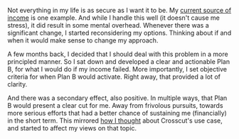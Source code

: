 Not everything in my life is as secure as I want it to be. My
[current source of income] is one example. And while I handle this well (it
doesn't cause me stress), it did result in some mental overhead. Whenever there
was a significant change, I started reconsidering my options. Thinking about if
and when it would make sense to change my approach.

A few months back, I decided that I should deal with this problem in a more
principled manner. So I sat down and developed a clear and actionable Plan B,
for what I would do if my income failed. More importantly, I set objective
criteria for when Plan B would activate. Right away, that provided a lot of
clarity.

And there was a secondary effect, also positive. In multiple ways, that Plan B
would present a clear cut for me. Away from frivolous pursuits, towards more
serious efforts that had a better chance of sustaining me (financially) in the
short term. This mirrored [how I thought](/daily/2024-11-01) about Crosscut's
use case, and started to affect my views on that topic.

[current source of income]: https://github.com/sponsors/hannobraun
